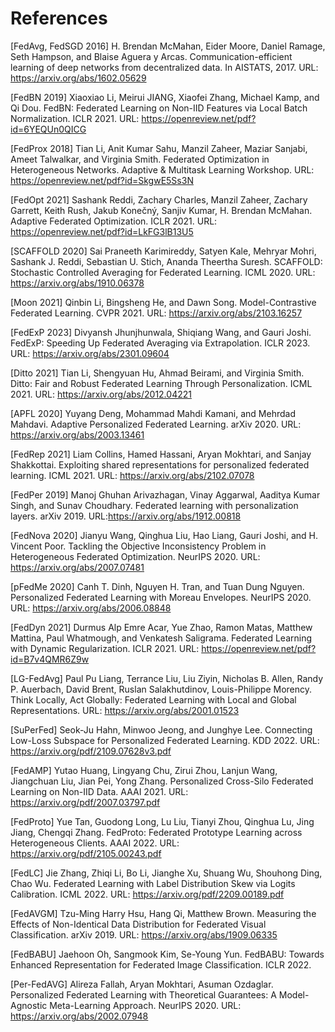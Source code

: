 # References

<a id="1">[FedAvg, FedSGD 2016]</a>
H. Brendan McMahan, Eider Moore, Daniel Ramage, Seth Hampson, and Blaise Aguera y Arcas. Communication-efficient learning of deep networks from decentralized data. In AISTATS, 2017. URL: https://arxiv.org/abs/1602.05629

<a id="2">[FedBN 2019]</a>
Xiaoxiao Li, Meirui JIANG, Xiaofei Zhang, Michael Kamp, and Qi Dou. FedBN: Federated Learning on Non-IID Features via Local Batch Normalization. ICLR 2021. URL: https://openreview.net/pdf?id=6YEQUn0QICG

<a id="3">[FedProx 2018]</a>
Tian Li, Anit Kumar Sahu, Manzil Zaheer, Maziar Sanjabi, Ameet Talwalkar, and Virginia Smith. Federated Optimization in Heterogeneous Networks. Adaptive & Multitask Learning Workshop. URL: https://openreview.net/pdf?id=SkgwE5Ss3N

<a id="4">[FedOpt 2021]</a>
Sashank Reddi, Zachary Charles, Manzil Zaheer, Zachary Garrett, Keith Rush, Jakub Konečný, Sanjiv Kumar, H. Brendan McMahan. Adaptive Federated Optimization. ICLR 2021. URL: https://openreview.net/pdf?id=LkFG3lB13U5

<a id="5">[SCAFFOLD 2020]</a>
Sai Praneeth Karimireddy, Satyen Kale, Mehryar Mohri, Sashank J. Reddi, Sebastian U. Stich, Ananda Theertha Suresh. SCAFFOLD: Stochastic Controlled Averaging for Federated Learning. ICML 2020. URL: https://arxiv.org/abs/1910.06378

<a id="6">[Moon 2021]</a>
Qinbin Li, Bingsheng He, and Dawn Song. Model-Contrastive Federated Learning. CVPR 2021. URL: https://arxiv.org/abs/2103.16257 

<a id="7">[FedExP 2023]</a>
Divyansh Jhunjhunwala, Shiqiang Wang, and Gauri Joshi. FedExP: Speeding Up Federated Averaging via Extrapolation. ICLR 2023. URL: https://arxiv.org/abs/2301.09604

<a id="8">[Ditto 2021]</a>
Tian Li, Shengyuan Hu, Ahmad Beirami, and Virginia Smith. Ditto: Fair and Robust Federated Learning Through Personalization. ICML 2021. URL: https://arxiv.org/abs/2012.04221

<a id="9">[APFL 2020]</a>
Yuyang Deng, Mohammad Mahdi Kamani, and Mehrdad Mahdavi. Adaptive Personalized Federated Learning. arXiv 2020. URL: https://arxiv.org/abs/2003.13461

<a id="10">[FedRep 2021]</a>
Liam Collins, Hamed Hassani, Aryan Mokhtari, and Sanjay Shakkottai. Exploiting shared representations for personalized federated learning. ICML 2021. URL: https://arxiv.org/abs/2102.07078

<a id="11">[FedPer 2019]</a>
Manoj Ghuhan Arivazhagan, Vinay Aggarwal, Aaditya Kumar Singh, and Sunav Choudhary. Federated learning with personalization layers. arXiv 2019. URL:https://arxiv.org/abs/1912.00818

<a id="12">[FedNova 2020]</a>
Jianyu Wang, Qinghua Liu, Hao Liang, Gauri Joshi, and H. Vincent Poor. Tackling the Objective Inconsistency Problem in Heterogeneous Federated Optimization. NeurIPS 2020. URL: https://arxiv.org/abs/2007.07481

<a id="13">[pFedMe 2020]</a>
Canh T. Dinh, Nguyen H. Tran, and Tuan Dung Nguyen. Personalized Federated Learning with Moreau Envelopes. NeurIPS 2020. URL: https://arxiv.org/abs/2006.08848

<a id="14">[FedDyn 2021]</a>
Durmus Alp Emre Acar, Yue Zhao, Ramon Matas, Matthew Mattina, Paul Whatmough, and Venkatesh Saligrama. Federated Learning with Dynamic Regularization. ICLR 2021. URL: https://openreview.net/pdf?id=B7v4QMR6Z9w

<a id="15">[LG-FedAvg]</a>
Paul Pu Liang, Terrance Liu, Liu Ziyin, Nicholas B. Allen, Randy P. Auerbach, David Brent, Ruslan Salakhutdinov, Louis-Philippe Morency. Think Locally, Act Globally: Federated Learning with Local and Global Representations. URL: https://arxiv.org/abs/2001.01523

<a id="16">[SuPerFed]</a>
Seok-Ju Hahn, Minwoo Jeong, and Junghye Lee. Connecting Low-Loss Subspace for Personalized Federated Learning. KDD 2022. URL: https://arxiv.org/pdf/2109.07628v3.pdf

<a id="17">[FedAMP]</a>
Yutao Huang, Lingyang Chu, Zirui Zhou, Lanjun Wang, Jiangchuan Liu, Jian Pei, Yong Zhang. Personalized Cross-Silo Federated Learning on Non-IID Data. AAAI 2021. URL: https://arxiv.org/pdf/2007.03797.pdf

<a id="18">[FedProto]</a>
Yue Tan, Guodong Long, Lu Liu, Tianyi Zhou, Qinghua Lu, Jing Jiang, Chengqi Zhang. FedProto: Federated Prototype Learning across Heterogeneous Clients. AAAI 2022. URL: https://arxiv.org/pdf/2105.00243.pdf

<a id="19">[FedLC]</a>
Jie Zhang, Zhiqi Li, Bo Li, Jianghe Xu, Shuang Wu, Shouhong Ding, Chao Wu. Federated Learning with Label Distribution Skew via Logits Calibration. ICML 2022. URL: https://arxiv.org/pdf/2209.00189.pdf

<a id="20">[FedAVGM]</a>
Tzu-Ming Harry Hsu, Hang Qi, Matthew Brown. Measuring the Effects of Non-Identical Data Distribution for Federated Visual Classification. arXiv 2019. URL: https://arxiv.org/abs/1909.06335

<a id="21">[FedBABU]</a>
Jaehoon Oh, Sangmook Kim, Se-Young Yun. FedBABU: Towards Enhanced Representation for Federated Image Classification. ICLR 2022. 

<a id="22">[Per-FedAVG]</a>
Alireza Fallah, Aryan Mokhtari, Asuman Ozdaglar. Personalized Federated Learning with Theoretical Guarantees: A Model-Agnostic Meta-Learning Approach. NeurIPS 2020. URL: https://arxiv.org/abs/2002.07948